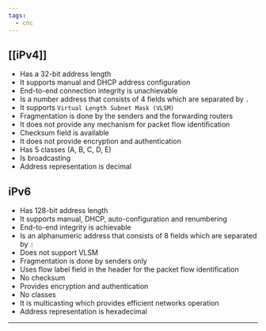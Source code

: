 ```yaml
---
tags:
  - cnc
---
```

## [[iPv4]]

- Has a 32-bit address length
- It supports manual and DHCP address configuration
- End-to-end connection integrity is unachievable
- Is a number address that consists of 4 fields which are separated by `.`
- It supports `Virtual Length Subnet Mask (VLSM)`
- Fragmentation is done by the senders and the forwarding routers
- It does not provide any mechanism for packet flow identification
- Checksum field is available
- It does not provide encryption and authentication
- Has 5 classes (A, B, C, D, E)
- Is broadcasting
- Address representation is decimal

## iPv6

- Has 128-bit address length
- It supports manual, DHCP, auto-configuration and renumbering
- End-to-end integrity is achievable
- Is an alphanumeric address that consists of 8 fields which are separated by `:`
- Does not support VLSM
- Fragmentation is done by senders only
- Uses flow label field in the header for the packet flow identification
- No checksum
- Provides encryption and authentication
- No classes
- It is multicasting which provides efficient networks operation
- Address representation is hexadecimal
---
